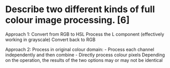 # Describe two different kinds of full colour image processing. [6]

Approach 1:
Convert from RGB to HSL
Process the L component (effectively working in grayscale)
Convert back to RGB

Approach 2:
Process in original colour domain:
    - Process each channel independently and then combine
    - Directly process colour pixels
Depending on the operation, the results of the two options may or may not be identical